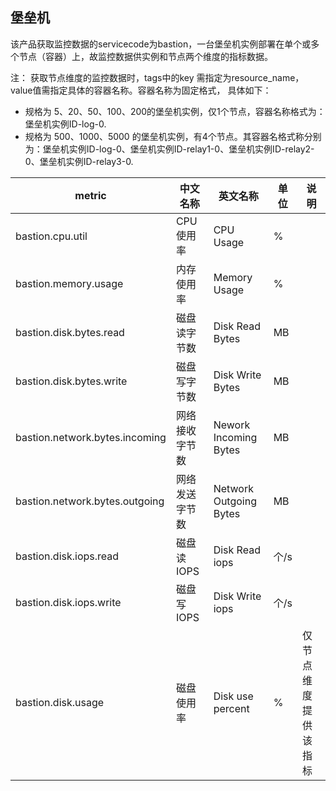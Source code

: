 ## 堡垒机

该产品获取监控数据的servicecode为bastion，一台堡垒机实例部署在单个或多个节点（容器）上，故监控数据供实例和节点两个维度的指标数据。

注： 获取节点维度的监控数据时，tags中的key 需指定为resource_name，value值需指定具体的容器名称。容器名称为固定格式， 具体如下：
- 规格为 5、20、50、100、200的堡垒机实例，仅1个节点，容器名称格式为：堡垒机实例ID-log-0.
- 规格为 500、1000、5000 的堡垒机实例，有4个节点。其容器名格式称分别为：堡垒机实例ID-log-0、堡垒机实例ID-relay1-0、堡垒机实例ID-relay2-0、堡垒机实例ID-relay3-0.

metric | 中文名称  | 英文名称 |单位 | 说明
---|--- |--- |--- |--- 
bastion.cpu.util|CPU使用率|CPU Usage|%|
bastion.memory.usage|内存使用率|Memory Usage|%|
bastion.disk.bytes.read|磁盘读字节数|Disk Read Bytes|MB|
bastion.disk.bytes.write|磁盘写字节数|Disk Write Bytes|MB|
bastion.network.bytes.incoming|网络接收字节数|Nework Incoming Bytes|MB|
bastion.network.bytes.outgoing|网络发送字节数|Network Outgoing Bytes|MB|
bastion.disk.iops.read|磁盘读IOPS|Disk Read iops|个/s|
bastion.disk.iops.write|磁盘写IOPS|Disk Write iops|个/s|
bastion.disk.usage|磁盘使用率|Disk use percent|%| 仅节点维度提供该指标
